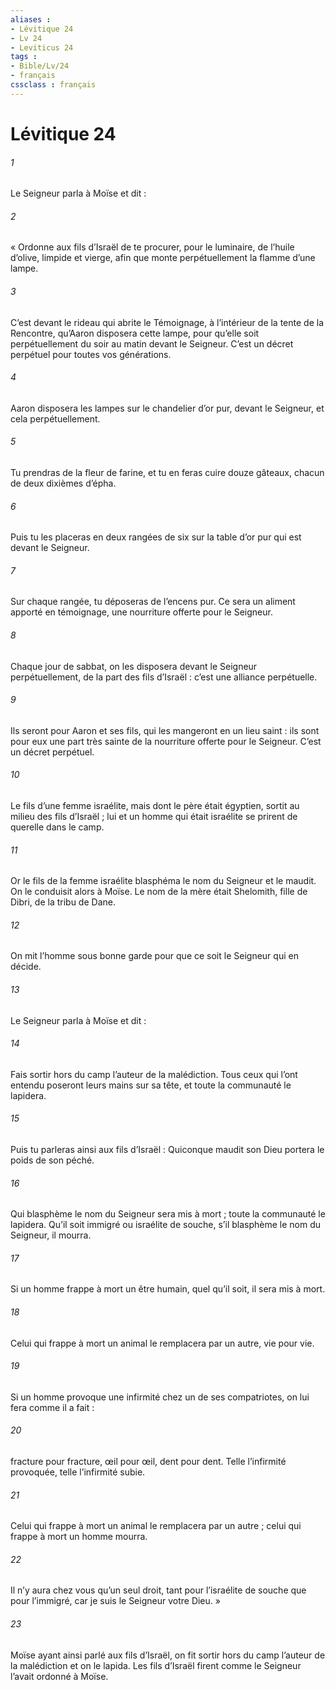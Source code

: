 ```yaml
---
aliases : 
- Lévitique 24
- Lv 24
- Leviticus 24
tags : 
- Bible/Lv/24
- français
cssclass : français
---
```


# Lévitique 24

###### 1
Le Seigneur parla à Moïse et dit :
###### 2
« Ordonne aux fils d’Israël de te procurer, pour le luminaire, de l’huile d’olive, limpide et vierge, afin que monte perpétuellement la flamme d’une lampe.
###### 3
C’est devant le rideau qui abrite le Témoignage, à l’intérieur de la tente de la Rencontre, qu’Aaron disposera cette lampe, pour qu’elle soit perpétuellement du soir au matin devant le Seigneur. C’est un décret perpétuel pour toutes vos générations.
###### 4
Aaron disposera les lampes sur le chandelier d’or pur, devant le Seigneur, et cela perpétuellement.
###### 5
Tu prendras de la fleur de farine, et tu en feras cuire douze gâteaux, chacun de deux dixièmes d’épha.
###### 6
Puis tu les placeras en deux rangées de six sur la table d’or pur qui est devant le Seigneur.
###### 7
Sur chaque rangée, tu déposeras de l’encens pur. Ce sera un aliment apporté en témoignage, une nourriture offerte pour le Seigneur.
###### 8
Chaque jour de sabbat, on les disposera devant le Seigneur perpétuellement, de la part des fils d’Israël : c’est une alliance perpétuelle.
###### 9
Ils seront pour Aaron et ses fils, qui les mangeront en un lieu saint : ils sont pour eux une part très sainte de la nourriture offerte pour le Seigneur. C’est un décret perpétuel.
###### 10
Le fils d’une femme israélite, mais dont le père était égyptien, sortit au milieu des fils d’Israël ; lui et un homme qui était israélite se prirent de querelle dans le camp.
###### 11
Or le fils de la femme israélite blasphéma le nom du Seigneur et le maudit. On le conduisit alors à Moïse. Le nom de la mère était Shelomith, fille de Dibri, de la tribu de Dane.
###### 12
On mit l’homme sous bonne garde pour que ce soit le Seigneur qui en décide.
###### 13
Le Seigneur parla à Moïse et dit :
###### 14
Fais sortir hors du camp l’auteur de la malédiction. Tous ceux qui l’ont entendu poseront leurs mains sur sa tête, et toute la communauté le lapidera.
###### 15
Puis tu parleras ainsi aux fils d’Israël : Quiconque maudit son Dieu portera le poids de son péché.
###### 16
Qui blasphème le nom du Seigneur sera mis à mort ; toute la communauté le lapidera. Qu’il soit immigré ou israélite de souche, s’il blasphème le nom du Seigneur, il mourra.
###### 17
Si un homme frappe à mort un être humain, quel qu’il soit, il sera mis à mort.
###### 18
Celui qui frappe à mort un animal le remplacera par un autre, vie pour vie.
###### 19
Si un homme provoque une infirmité chez un de ses compatriotes, on lui fera comme il a fait :
###### 20
fracture pour fracture, œil pour œil, dent pour dent. Telle l’infirmité provoquée, telle l’infirmité subie.
###### 21
Celui qui frappe à mort un animal le remplacera par un autre ; celui qui frappe à mort un homme mourra.
###### 22
Il n’y aura chez vous qu’un seul droit, tant pour l’israélite de souche que pour l’immigré, car je suis le Seigneur votre Dieu. »
###### 23
Moïse ayant ainsi parlé aux fils d’Israël, on fit sortir hors du camp l’auteur de la malédiction et on le lapida. Les fils d’Israël firent comme le Seigneur l’avait ordonné à Moïse.
